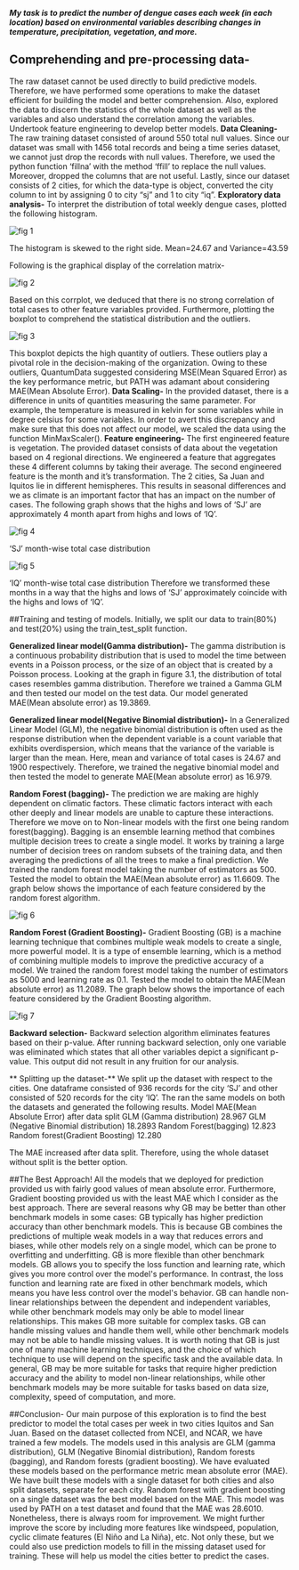***My task is to predict the number of dengue cases each week (in each location) based on environmental variables describing changes in temperature, precipitation, vegetation, and more.***

## **Comprehending and pre-processing data-**
The raw dataset cannot be used directly to build predictive models. Therefore, we have performed some operations to make the dataset efficient for building the model and better comprehension. Also,  explored the data to discern the statistics of the whole dataset as well as the variables and also understand the correlation among the variables. Undertook feature engineering to develop better models.
**Data Cleaning-**
The raw training dataset consisted of around 550 total null values. Since our dataset was small with 1456 total records and being a time series dataset, we cannot just drop the records with null values. Therefore, we used the python function ‘fillna’ with the method ‘ffill’ to replace the null values. Moreover, dropped the columns that are not useful.
Lastly, since our dataset consists of 2 cities, for which the data-type is object, converted the city column to int by assigning 0 to city “sj” and 1 to city “iq”.
**Exploratory data analysis-**
To interpret the distribution of total weekly dengue cases, plotted the following histogram.

![fig 1](f1.png)

The histogram is skewed to the right side. Mean=24.67 and Variance=43.59

Following is the graphical display of the correlation matrix-

![fig 2](f2.png)

Based on this corrplot, we deduced that there is no strong correlation of total cases to other feature variables provided.
Furthermore, plotting the boxplot to comprehend the statistical distribution and the outliers. 

![fig 3](f3.png)

This boxplot depicts the high quantity of outliers. These outliers play a pivotal role in the decision-making of the organization. Owing to these outliers, QuantumData suggested considering MSE(Mean Squared Error) as the key performance metric, but PATH was adamant about considering MAE(Mean Absolute Error).
**Data Scaling-**
In the provided dataset, there is a difference in units of quantities measuring the same parameter. For example, the temperature is measured in kelvin for some variables while in degree celsius for some variables. In order to avert this discrepancy and make sure that this does not affect our model, we scaled the data using the function MinMaxScaler().
**Feature engineering-**
The first engineered feature is vegetation. The provided dataset consists of data about the vegetation based on 4 regional directions. We engineered a feature that aggregates these 4 different columns by taking their average.
The second engineered feature is the month and it’s transformation. The 2 cities, Sa Juan and Iquitos lie in different hemispheres. This results in seasonal differences and we as climate is an important factor that has an impact on the number of cases. The following graph shows that the highs and lows of ‘SJ’ are approximately 4 month apart from highs and lows of ‘IQ’.

![fig 4](f4.png)                                                                           

‘SJ’ month-wise total case distribution           

![fig 5](f5.png)                                                                           

‘IQ’ month-wise total case distribution
Therefore we transformed these months in a way that the highs and lows of ‘SJ’ approximately coincide with the highs and lows of ‘IQ’.
 
##Training and testing of models.
Initially, we split our data to train(80%) and test(20%) using the train_test_split function.

**Generalized linear model(Gamma distribution)-**
The gamma distribution is a continuous probability distribution that is used to model the time between events in a Poisson process, or the size of an object that is created by a Poisson process. Looking at the graph in figure 3.1, the distribution of total cases resembles gamma distribution. Therefore we trained a Gamma GLM and then tested our model on the test data. Our model generated MAE(Mean absolute error) as 19.3869.

**Generalized linear model(Negative Binomial distribution)-**
In a Generalized Linear Model (GLM), the negative binomial distribution is often used as the response distribution when the dependent variable is a count variable that exhibits overdispersion, which means that the variance of the variable is larger than the mean. Here, mean and variance of total cases is 24.67 and 1900 respectively. Therefore, we trained the negative binomial model and then tested the model to generate MAE(Mean absolute error) as 16.979.

**Random Forest (bagging)-**
The prediction we are making are highly dependent on climatic factors. These climatic factors interact with each other deeply and linear models are unable to capture these interactions. Therefore we move on to Non-linear models with the first one being random forest(bagging). Bagging is an ensemble learning method that combines multiple decision trees to create a single model. It works by training a large number of decision trees on random subsets of the training data, and then averaging the predictions of all the trees to make a final prediction. We trained the random forest model taking the number of estimators as 500. Tested the model to obtain the MAE(Mean absolute error) as 11.6609. The graph below shows the importance of each feature considered by the random forest algorithm.  

![fig 6](f6.png)                                                                           

**Random Forest (Gradient Boosting)-**
Gradient Boosting (GB) is a machine learning technique that combines multiple weak models to create a single, more powerful model. It is a type of ensemble learning, which is a method of combining multiple models to improve the predictive accuracy of a model. We trained the random forest model taking the number of estimators as 5000 and learning rate as 0.1. Tested the model to obtain the MAE(Mean absolute error) as 11.2089.
The graph below shows the importance of each feature considered by the Gradient Boosting algorithm. 

![fig 7](f7.png)                                                                           

**Backward selection-**
Backward selection algorithm eliminates features based on their p-value. After running backward selection, only one variable was eliminated which states that all other variables depict a significant p-value. This output did not result in any fruition for our analysis.

** Splitting up the dataset-**
We split up the dataset with respect to the cities. One dataframe consisted of 936 records for the city  ‘SJ’ and other consisted of 520 records for the city ‘IQ’.  The ran the same models on both the datasets and generated the following results.
Model
MAE(Mean Absolute Error) after data split
GLM (Gamma distribution)
28.967
GLM (Negative Binomial distribution)
18.2893
Random Forest(bagging)
12.823
Random forest(Gradient Boosting)
12.280

The MAE increased after data split. Therefore, using the whole dataset without split is the better option.

##The Best Approach!
All the models that we deployed for prediction provided us with fairly good values of mean absolute error. Furthermore, Gradient boosting provided us with the least MAE which I consider as the best approach. 
There are several reasons why GB may be better than other benchmark models in some cases:
GB typically has higher prediction accuracy than other benchmark models. This is because GB combines the predictions of multiple weak models in a way that reduces errors and biases, while other models rely on a single model, which can be prone to overfitting and underfitting.
GB is more flexible than other benchmark models. GB allows you to specify the loss function and learning rate, which gives you more control over the model's performance. In contrast, the loss function and learning rate are fixed in other benchmark models, which means you have less control over the model's behavior.
GB can handle non-linear relationships between the dependent and independent variables, while other benchmark models may only be able to model linear relationships. This makes GB more suitable for complex tasks.
GB can handle missing values and handle them well, while other benchmark models may not be able to handle missing values.
It is worth noting that GB is just one of many machine learning techniques, and the choice of which technique to use will depend on the specific task and the available data. In general, GB may be more suitable for tasks that require higher prediction accuracy and the ability to model non-linear relationships, while other benchmark models may be more suitable for tasks based on data size, complexity, speed of computation, and more.

##Conclusion-
Our main purpose of this exploration is to find the best predictor to model the total cases per week in two cities Iquitos and San Juan. Based on the dataset collected from NCEI, and NCAR, we have trained a few models. The models used in this analysis are GLM (gamma distribution), GLM (Negative Binomial distribution), Random forests (bagging), and Random forests (gradient boosting). We have evaluated these models based on the performance metric mean absolute error (MAE). We have built these models with a single dataset for both cities and also split datasets, separate for each city. Random forest with gradient boosting on a single dataset was the best model based on the MAE. 
This model was used by PATH on a test dataset and found that the MAE was 28.6010. Nonetheless, there is always room for improvement. We might further improve the score by including more features like windspeed, population, cyclic climate features (El Niño and La Niña), etc. Not only these, but we could also use prediction models to fill in the missing dataset used for training. These will help us model the cities better to predict the cases.

